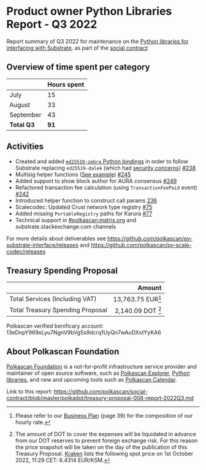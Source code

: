 # Product owner Python Libraries Report - Q3 2022

Report summary of Q3 2022 for maintenance on the [Python libraries for interfacing with Substrate](https://github.com/orgs/polkascan/repositories?q=py-&type=all&language=&sort=stargazers), as part of the [social contract](https://github.com/polkascan/social-contract/blob/library-maintenance/polkadot/social-contract-002.md):

## Overview of time spent per category

|            | Hours spent  |
|--------------------|-----|
| July     | 15  |
| August  | 33  |
| September |  43 |
| **Total Q3**|  **91**  |

## Activities

* Created and added [`ed25519-zebra` Python bindings](https://github.com/polkascan/py-ed25519-zebra-bindings) in order to follow Substrate replacing `ed25519-dalek` (which had [security concerns](https://github.com/MystenLabs/ed25519-unsafe-libs)) [#238](https://github.com/polkascan/py-substrate-interface/pull/238)
* Multisig helper functions ([See example]( https://github.com/polkascan/py-substrate-interface#initiate-and-finalize-multisig-extrinsics)) [#245](https://github.com/polkascan/py-substrate-interface/pull/245)
* Added support to show block author for AURA consensus [#249](https://github.com/polkascan/py-substrate-interface/issues/249)
* Refactored transaction fee calculation (using `TransactionFeePaid` event)  [#242](https://github.com/polkascan/py-substrate-interface/pull/242)
* Introduced helper function to construct call params [236](https://github.com/polkascan/py-substrate-interface/issues/236)
* Scalecodec: Updated Crust network type registry [#75](https://github.com/polkascan/py-scale-codec/issues/75)
* Added missing `PortableRegistry` paths for Karura [#77](https://github.com/polkascan/py-scale-codec/issues/77)
* Technical support in [#polkascan:matrix.org](https://matrix.to/#/#polkascan:matrix.org) and substrate.stackexchange.com channels



For more details about deliverables see https://github.com/polkascan/py-substrate-interface/releases and https://github.com/polkascan/py-scale-codec/releases

## Treasury Spending Proposal


|                                  |                     Amount |
|:-------------------------------- | --------------------------:|
| Total Services (Including VAT)   |           13,763.75 EUR[^1] |
| Total Treasury Spending Proposal |          2,140.09 DOT [^2] |

Polkascan verified benificary account: 13eDnpY969xLyu7NgnV9bVg5s9dcrq1UyQn7wAuDXxtYyKA6

## About Polkascan Foundation

[Polkascan Foundation](https://polkascan.org/) is a not-for-profit infrastructure service provider and maintainer of open source software, such as [Polkascan Explorer](https://explorer.polkascan.io/), [Python libraries](https://github.com/polkascan/social-contract/blob/master/polkadot/social-contract-002.md), and new and upcoming tools such as [Polkascan Calendar](https://calendar.polkascan.io).

[^1]: Please refer to our [Business Plan](https://polkascan.org/wp-content/uploads/2022/03/Business-Plan-Polkascan-Foundation-v20220218.1030.pdf) (page 39) for the composition of our hourly rate.

[^2]: The amount of DOT to cover the expenses will be liquidated in advance from our DOT reserves to prevent foreign exchange risk. For this reason the price snapshot will be taken on the day of the publication of this Treasury Proposal. [Kraken](https://trade.kraken.com/charts/KRAKEN:DOT-EUR) lists the following spot price on 1st October 2022, 11:29 CET: 6.4314 EUR/KSM.

Link to this report: https://github.com/polkascan/social-contract/blob/master/polkadot/treasury-proposal-008-report-2022Q3.md
